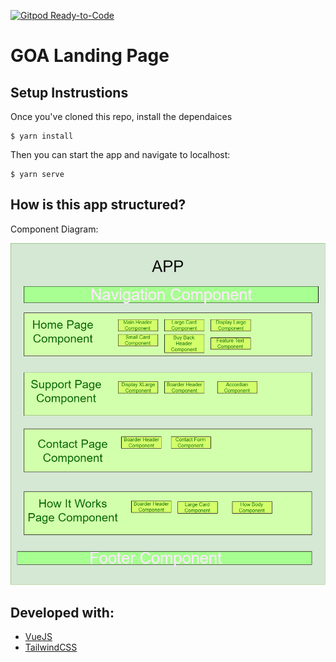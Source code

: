 [![Gitpod Ready-to-Code](https://img.shields.io/badge/Gitpod-Ready--to--Code-blue?logo=gitpod)](https://gitpod.io/#https://github.com/pimp-my-book/goa-landing-page) 

# GOA Landing Page

## Setup Instrustions 

Once you've cloned this repo, install the dependaices

```
$ yarn install

```

Then you can start the app and navigate to localhost:

```
$ yarn serve

```


## How is this app structured?

Component Diagram:

![goa-comp-diagram](component-structure.png)

## Developed with:

* [VueJS](http://vuejs.org)
* [TailwindCSS](https://tailwindcss.com/docs/what-is-tailwind/)
